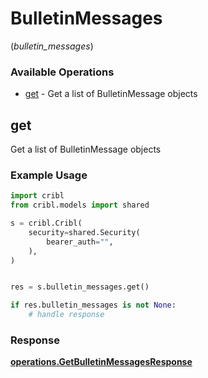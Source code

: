 # BulletinMessages
(*bulletin_messages*)

### Available Operations

* [get](#get) - Get a list of BulletinMessage objects

## get

Get a list of BulletinMessage objects

### Example Usage

```python
import cribl
from cribl.models import shared

s = cribl.Cribl(
    security=shared.Security(
        bearer_auth="",
    ),
)


res = s.bulletin_messages.get()

if res.bulletin_messages is not None:
    # handle response
```


### Response

**[operations.GetBulletinMessagesResponse](../../models/operations/getbulletinmessagesresponse.md)**

